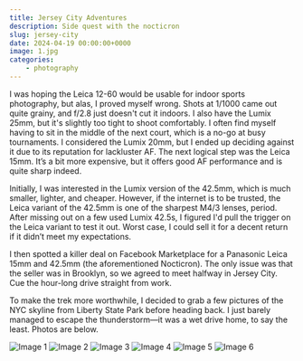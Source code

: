 ```yaml
---
title: Jersey City Adventures
description: Side quest with the nocticron
slug: jersey-city
date: 2024-04-19 00:00:00+0000
image: 1.jpg
categories:
    - photography
---
```


I was hoping the Leica 12-60 would be usable for indoor sports photography, but alas, I proved myself wrong. Shots at 1/1000 came out quite grainy, and f/2.8 just doesn't cut it indoors. I also have the Lumix 25mm, but it's slightly too tight to shoot comfortably. I often find myself having to sit in the middle of the next court, which is a no-go at busy tournaments. I considered the Lumix 20mm, but I ended up deciding against it due to its reputation for lackluster AF. The next logical step was the Leica 15mm. It’s a bit more expensive, but it offers good AF performance and is quite sharp indeed.

Initially, I was interested in the Lumix version of the 42.5mm, which is much smaller, lighter, and cheaper. However, if the internet is to be trusted, the Leica variant of the 42.5mm is one of the sharpest M4/3 lenses, period. After missing out on a few used Lumix 42.5s, I figured I'd pull the trigger on the Leica variant to test it out. Worst case, I could sell it for a decent return if it didn’t meet my expectations.

I then spotted a killer deal on Facebook Marketplace for a Panasonic Leica 15mm and 42.5mm (the aforementioned Nocticron). The only issue was that the seller was in Brooklyn, so we agreed to meet halfway in Jersey City. Cue the hour-long drive straight from work.

To make the trek more worthwhile, I decided to grab a few pictures of the NYC skyline from Liberty State Park before heading back. I just barely managed to escape the thunderstorm—it was a wet drive home, to say the least. Photos are below.

![Image 1](1.jpg) ![Image 2](2.jpg) ![Image 3](3.jpg) ![Image 4](4.jpg) ![Image 5](5.jpg) ![Image 6](6.jpg)